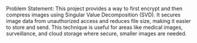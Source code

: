 Problem Statement: This project provides a way to first encrypt and then compress images using Singular Value Decomposition (SVD). It secures image data from unauthorized access and reduces file size, making it easier to store and send. This technique is useful for areas like medical images, surveillance, and cloud storage where secure, smaller images are needed.
